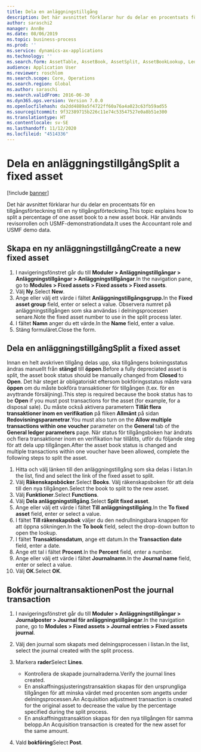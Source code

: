 ```yaml
---
title: Dela en anläggningstillgång
description: Det här avsnittet förklarar hur du delar en procentsats för en tillgångsförteckning till en ny tillgångsförteckning.
author: saraschi2
manager: AnnBe
ms.date: 08/06/2019
ms.topic: business-process
ms.prod: ''
ms.service: dynamics-ax-applications
ms.technology: ''
ms.search.form: AssetTable, AssetBook, AssetSplit, AssetBookLookup, LedgerJournalTable, LedgerJournalTransAsset
audience: Application User
ms.reviewer: roschlom
ms.search.scope: Core, Operations
ms.search.region: Global
ms.author: saraschi
ms.search.validFrom: 2016-06-30
ms.dyn365.ops.version: Version 7.0.0
ms.openlocfilehash: da2dd4889a5f4722ff60a76a4a023c63fb59ad55
ms.sourcegitcommit: 9f32389715b226c11e74c53547527e0a8b51e300
ms.translationtype: HT
ms.contentlocale: sv-SE
ms.lasthandoff: 11/12/2020
ms.locfileid: "4514336"
---
```

# <a name="split-a-fixed-asset"></a><span data-ttu-id="1dfd6-103">Dela en anläggningstillgång</span><span class="sxs-lookup"><span data-stu-id="1dfd6-103">Split a fixed asset</span></span>

[!include [banner](../../includes/banner.md)]

<span data-ttu-id="1dfd6-104">Det här avsnittet förklarar hur du delar en procentsats för en tillgångsförteckning till en ny tillgångsförteckning.</span><span class="sxs-lookup"><span data-stu-id="1dfd6-104">This topic explains how to split a percentage of one asset book to a new asset book.</span></span> <span data-ttu-id="1dfd6-105">Här används revisorrollen och USMF-demonstrationdata.</span><span class="sxs-lookup"><span data-stu-id="1dfd6-105">It uses the Accountant role and USMF demo data.</span></span>

## <a name="create-a-new-fixed-asset"></a><span data-ttu-id="1dfd6-106">Skapa en ny anläggningstillgång</span><span class="sxs-lookup"><span data-stu-id="1dfd6-106">Create a new fixed asset</span></span>

1. <span data-ttu-id="1dfd6-107">I navigeringsfönstret går du till **Moduler \> Anläggningstillgångar \> Anläggningstillgångar \> Anläggningstillgångar**.</span><span class="sxs-lookup"><span data-stu-id="1dfd6-107">In the navigation pane, go to **Modules \> Fixed assets \> Fixed assets \> Fixed assets**.</span></span>
2. <span data-ttu-id="1dfd6-108">Välj **Ny**.</span><span class="sxs-lookup"><span data-stu-id="1dfd6-108">Select **New**.</span></span>
3. <span data-ttu-id="1dfd6-109">Ange eller välj ett värde i fältet **Anläggningstillgångsgrupp.**</span><span class="sxs-lookup"><span data-stu-id="1dfd6-109">In the **Fixed asset group** field, enter or select a value.</span></span> <span data-ttu-id="1dfd6-110">Observera numret på anläggningstillgången som ska användas i delningsprocessen senare.</span><span class="sxs-lookup"><span data-stu-id="1dfd6-110">Note the fixed asset number to use in the split process later.</span></span>
4. <span data-ttu-id="1dfd6-111">I fältet **Namn** anger du ett värde.</span><span class="sxs-lookup"><span data-stu-id="1dfd6-111">In the **Name** field, enter a value.</span></span>
5. <span data-ttu-id="1dfd6-112">Stäng formuläret.</span><span class="sxs-lookup"><span data-stu-id="1dfd6-112">Close the form.</span></span>

## <a name="split-a-fixed-asset"></a><span data-ttu-id="1dfd6-113">Dela en anläggningstillgång</span><span class="sxs-lookup"><span data-stu-id="1dfd6-113">Split a fixed asset</span></span>

<span data-ttu-id="1dfd6-114">Innan en helt avskriven tillgång delas upp, ska tillgångens bokningsstatus ändras manuellt från **stängd** till **öppen**.</span><span class="sxs-lookup"><span data-stu-id="1dfd6-114">Before a fully depreciated asset is split, the asset book status should be manually changed from **Closed** to **Open**.</span></span> <span data-ttu-id="1dfd6-115">Det här steget är obligatoriskt eftersom bokföringsstatus måste vara **öppen** om du måste bokföra transaktioner för tillgången (t.ex. för en avyttrande försäljning).</span><span class="sxs-lookup"><span data-stu-id="1dfd6-115">This step is required because the book status has to be **Open** if you must post transactions for the asset (for example, for a disposal sale).</span></span> <span data-ttu-id="1dfd6-116">Du måste också aktivera parametern **Tillåt flera transaktioner inom en verifikation** på fliken **Allmänt** på sidan **Redovisningsparametrar**.</span><span class="sxs-lookup"><span data-stu-id="1dfd6-116">You must also turn on the **Allow multiple transactions within one voucher** parameter on the **General** tab of the **General ledger parameters** page.</span></span> <span data-ttu-id="1dfd6-117">När status för tillgångsboken har ändrats och flera transaktioner inom en verifikation har tillåtits, utför du följande steg för att dela upp tillgången.</span><span class="sxs-lookup"><span data-stu-id="1dfd6-117">After the asset book status is changed and multiple transactions within one voucher have been allowed, complete the following steps to split the asset.</span></span>

1. <span data-ttu-id="1dfd6-118">Hitta och välj länken till den anläggningstillgång som ska delas i listan.</span><span class="sxs-lookup"><span data-stu-id="1dfd6-118">In the list, find and select the link of the fixed asset to split.</span></span>
2. <span data-ttu-id="1dfd6-119">Välj **Räkenskapsböcker**.</span><span class="sxs-lookup"><span data-stu-id="1dfd6-119">Select **Books**.</span></span> <span data-ttu-id="1dfd6-120">Välj räkenskapsboken för att dela till den nya tillgången.</span><span class="sxs-lookup"><span data-stu-id="1dfd6-120">Select the book to split to the new asset.</span></span>
3. <span data-ttu-id="1dfd6-121">Välj **Funktioner**.</span><span class="sxs-lookup"><span data-stu-id="1dfd6-121">Select **Functions**.</span></span>
4. <span data-ttu-id="1dfd6-122">Välj **Dela anläggningstillgång**.</span><span class="sxs-lookup"><span data-stu-id="1dfd6-122">Select **Split fixed asset**.</span></span>
5. <span data-ttu-id="1dfd6-123">Ange eller välj ett värde i fältet **Till anläggningstillgång**.</span><span class="sxs-lookup"><span data-stu-id="1dfd6-123">In the **To fixed asset** field, enter or select a value.</span></span>
6. <span data-ttu-id="1dfd6-124">I fältet **Till räkenskapsbok** väljer du den nedrullningsbara knappen för att öppna sökningen.</span><span class="sxs-lookup"><span data-stu-id="1dfd6-124">In the **To book** field, select the drop-down button to open the lookup.</span></span>
7. <span data-ttu-id="1dfd6-125">I fältet **Transaktionsdatum**, ange ett datum.</span><span class="sxs-lookup"><span data-stu-id="1dfd6-125">In the **Transaction date** field, enter a date.</span></span>
8. <span data-ttu-id="1dfd6-126">Ange ett tal i fältet **Procent**.</span><span class="sxs-lookup"><span data-stu-id="1dfd6-126">In the **Percent** field, enter a number.</span></span>
9. <span data-ttu-id="1dfd6-127">Ange eller välj ett värde i fältet **Journalnamn**.</span><span class="sxs-lookup"><span data-stu-id="1dfd6-127">In the **Journal name** field, enter or select a value.</span></span>
10. <span data-ttu-id="1dfd6-128">Välj **OK**.</span><span class="sxs-lookup"><span data-stu-id="1dfd6-128">Select **OK**.</span></span>

## <a name="post-the-journal-transaction"></a><span data-ttu-id="1dfd6-129">Bokför journaltransaktionen</span><span class="sxs-lookup"><span data-stu-id="1dfd6-129">Post the journal transaction</span></span>

1. <span data-ttu-id="1dfd6-130">I navigeringsfönstret går du till **Moduler \> Anläggningstillgångar \> Journalposter \> Journal för anläggningstillgångar**.</span><span class="sxs-lookup"><span data-stu-id="1dfd6-130">In the navigation pane, go to **Modules \> Fixed assets \> Journal entries \> Fixed assets journal**.</span></span>
2. <span data-ttu-id="1dfd6-131">Välj den journal som skapats med delningsprocessen i listan.</span><span class="sxs-lookup"><span data-stu-id="1dfd6-131">In the list, select the journal created with the split process.</span></span>
3. <span data-ttu-id="1dfd6-132">Markera **rader**</span><span class="sxs-lookup"><span data-stu-id="1dfd6-132">Select **Lines**.</span></span>

    - <span data-ttu-id="1dfd6-133">Kontrollera de skapade journalraderna.</span><span class="sxs-lookup"><span data-stu-id="1dfd6-133">Verify the journal lines created.</span></span>
    - <span data-ttu-id="1dfd6-134">En anskaffningsjusteringstransaktion skapas för den ursprungliga tillgången för att minska värdet med procenten som angetts under delningsprocessen.</span><span class="sxs-lookup"><span data-stu-id="1dfd6-134">An Acquisition adjustment transaction is created for the original asset to decrease the value by the percentage specified during the split process.</span></span>
    - <span data-ttu-id="1dfd6-135">En anskaffningstransaktion skapas för den nya tillgången för samma belopp.</span><span class="sxs-lookup"><span data-stu-id="1dfd6-135">An Acquisition transaction is created for the new asset for the same amount.</span></span>

4. <span data-ttu-id="1dfd6-136">Vald **bokföring**</span><span class="sxs-lookup"><span data-stu-id="1dfd6-136">Select **Post**.</span></span>
